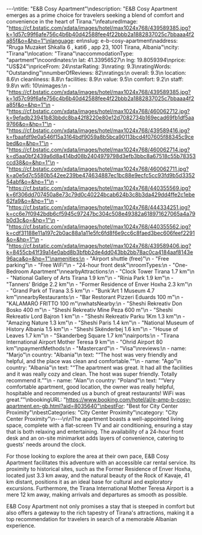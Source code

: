 ---\ntitle: "E&B Cosy Apartment"\ndescription: "E&B Cosy Apartment emerges as a prime choice for travelers seeking a blend of comfort and convenience in the heart of Tirana."\nfeaturedImage: "https://cf.bstatic.com/xdata/images/hotel/max1024x768/439589385.jpg?k=1d57c99f6afe756c4b6b40d42588fee4f22bbb2a1882837025c7bbaaa4f2a85f&o=&hp=1"\nlanguage: en\nslug: e-b-cosy-apartment\naddress: "Rruga Muzaket Shkalla 6 , kati6 , app 23, 1001 Tirana, Albania"\ncity: "Tirana"\nlocation: "Tirana"\naccommodationType: "apartment"\ncoordinates:\n  lat: 41.33956527\n  lng: 19.8059394\nprice: "US$24"\npriceFrom: 24\nstarRating: 3\nrating: 9.3\nratingWords: "Outstanding"\nnumberOfReviews: 82\nratings:\n  overall: 9.3\n  location: 8.6\n  cleanliness: 8.8\n  facilities: 8.9\n  value: 9.5\n  comfort: 9.2\n  staff: 9.8\n  wifi: 10\nimages:\n  - "https://cf.bstatic.com/xdata/images/hotel/max1024x768/439589385.jpg?k=1d57c99f6afe756c4b6b40d42588fee4f22bbb2a1882837025c7bbaaa4f2a85f&o=&hp=1"\n  - "https://cf.bstatic.com/xdata/images/hotel/max1024x768/460062712.jpg?k=9efadb23941b83bbdc8ba42f8220e80e12d7082734b169ecad69fb1df5aa9766&o=&hp=1"\n  - "https://cf.bstatic.com/xdata/images/hotel/max1024x768/439589416.jpg?k=fbaafdf9e0a546f15a3164bdf9059a8b5bca90113bcd4f07605f88345c9cebed&o=&hp=1"\n  - "https://cf.bstatic.com/xdata/images/hotel/max1024x768/460062714.jpg?k=d5aa0bf2439a6d8a414bd08b2404979798d3efb3bbc8a67518c55b78353ccd38&o=&hp=1"\n  - "https://cf.bstatic.com/xdata/images/hotel/max1024x768/460062711.jpg?k=a0e5d7c5580b542ee239be474634887ec1bc88e9ecfc5cc93fd9b5d335254abf&o=&hp=1"\n  - "https://cf.bstatic.com/xdata/images/hotel/max1024x768/440355569.jpg?k=6f306dd707450a8e73c79d0c40224bcab624b3c8b3da429dd4ffe2c1ebe62fa9&o=&hp=1"\n  - "https://cf.bstatic.com/xdata/images/hotel/max1024x768/444334251.jpg?k=cc6e7f0942bdb6cf5945c97247bc304c508e49382a618971627065a4a79b0d3c&o=&hp=1"\n  - "https://cf.bstatic.com/xdata/images/hotel/max1024x768/440355562.jpg?k=cdf31188e11a197c2b0ac88a1a11e5fc6fd8f6e9cc6c8faed3bec606feef2291&o=&hp=1"\n  - "https://cf.bstatic.com/xdata/images/hotel/max1024x768/439589406.jpg?k=8455cb41f39a14e0abd8b3bfbb2de4dd043bb2bb78ac0ca4184aaf8143e96aca&o=&hp=1"\namenities:\n  - "Airport shuttle (free)"\n  - "Free parking"\n  - "Free WiFi"\n  - "24-hour front desk"\nroomTypes:\n  - "One-Bedroom Apartment"\nnearbyAttractions:\n  - "Clock Tower Tirana 1.7 km"\n  - "National Gallery of Arts Tirana 1.9 km"\n  - "Rinia Park 1.9 km"\n  - "Tanners' Bridge 2.2 km"\n  - "Former Residence of Enver Hoxha 2.3 km"\n  - "Grand Park of Tirana 3.5 km"\n  - "Bunk'Art 1 Museum 4.7 km"\nnearbyRestaurants:\n  - "Bar Restorant Pizzeri Eduards 100 m"\n  - "KALAMARO FRITTO 100 m"\nwhatsNearby:\n  - "Sheshi Rekreativ Don Bosko 400 m"\n  - "Sheshi Rekreativ Mine Peza 600 m"\n  - "Sheshi Rekreativ Lord Bajron 1 km"\n  - "Sheshi Rekreativ Parku 1Km 1.3 km"\n  - "Amazing Nature 1.3 km"\n  - "Sheshi Paris 1.4 km"\n  - "National Museum of History Albania 1.5 km"\n  - "Sheshi Skënderbej 1.6 km"\n  - "House of Leaves 1.7 km"\n  - "Skanderbeg Square 1.7 km"\nairports:\n  - "Tirana International Airport Mother Teresa 9 km"\n  - "Ohrid Airport 80 km"\npaymentMethods:\n  - "Mastercard"\n  - "Visa"\nreviews:\n  - name: "Marjo"\n    country: "Albania"\n    text: "“The host was very friendly and helpful, and the place was clean and comfortable.”"\n  - name: "Ago"\n    country: "Albania"\n    text: "“The apartment was great. It had all the facilities and it was really cozy and clean. The host was super friendly. Totally recommend it.”"\n  - name: "Alan"\n    country: "Poland"\n    text: "“Very comfortable apartment, good location, the owner was really helpful, hospitable and recommended us a bunch of great restaurants! WiFi was great.”"\nbookingURL: "https://www.booking.com/hotel/al/e-amp-b-cosy-apartment.en-gb.html?aid=8035640"\nbestFor: "Best for City Center Proximity"\nbestCategories: "City Center Proximity"\ncategory: "City Center Proximity"\n---\n\nThe apartment boasts a well-appointed living space, complete with a flat-screen TV and air conditioning, ensuring a stay that is both relaxing and entertaining. The availability of a 24-hour front desk and an on-site minimarket adds layers of convenience, catering to guests' needs around the clock.

For those looking to explore the area at their own pace, E&B Cosy Apartment facilitates this adventure with an accessible car rental service. Its proximity to historical sites, such as the Former Residence of Enver Hoxha, located just 3.3 km away, and the natural beauty of the Rock of Kavaje, 41 km distant, positions it as an ideal base for cultural and exploratory excursions. Furthermore, the Tirana International Mother Teresa Airport is a mere 12 km away, making arrivals and departures as smooth as possible.

E&B Cosy Apartment not only promises a stay that is steeped in comfort but also offers a gateway to the rich tapestry of Tirana's attractions, making it a top recommendation for travelers in search of a memorable Albanian experience.